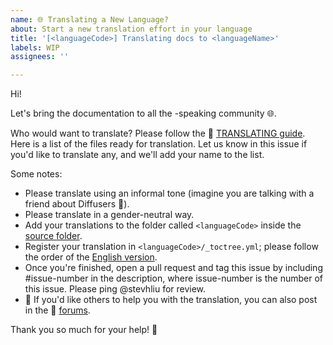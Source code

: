 ```yaml
---
name: 🌐 Translating a New Language?
about: Start a new translation effort in your language
title: '[<languageCode>] Translating docs to <languageName>'
labels: WIP
assignees: ''

---
```


<!--
Note: Please search to see if an issue already exists for the language you are trying to translate.
-->

Hi!

Let's bring the documentation to all the <languageName>-speaking community 🌐.

Who would want to translate? Please follow the 🤗 [TRANSLATING guide](https://github.com/huggingface/diffusers/blob/main/docs/TRANSLATING.md). Here is a list of the files ready for translation. Let us know in this issue if you'd like to translate any, and we'll add your name to the list.

Some notes:

* Please translate using an informal tone (imagine you are talking with a friend about Diffusers 🤗).
* Please translate in a gender-neutral way.
* Add your translations to the folder called `<languageCode>` inside the [source folder](https://github.com/huggingface/diffusers/tree/main/docs/source).
* Register your translation in `<languageCode>/_toctree.yml`; please follow the order of the [English version](https://github.com/huggingface/diffusers/blob/main/docs/source/en/_toctree.yml).
* Once you're finished, open a pull request and tag this issue by including #issue-number in the description, where issue-number is the number of this issue. Please ping @stevhliu for review.
* 🙋 If you'd like others to help you with the translation, you can also post in the 🤗 [forums](https://discuss.huggingface.co/c/discussion-related-to-httpsgithubcomhuggingfacediffusers/63).

Thank you so much for your help! 🤗

